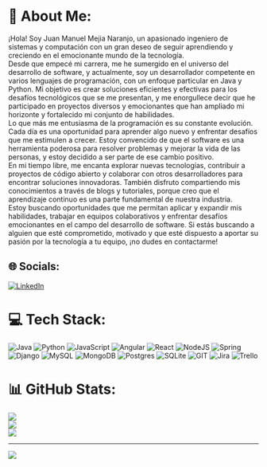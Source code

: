 # 💫 About Me:
¡Hola! Soy Juan Manuel Mejia Naranjo, un apasionado ingeniero de sistemas y computación con un gran deseo de seguir aprendiendo y creciendo en el emocionante mundo de la tecnología.<br>Desde que empecé mi carrera, me he sumergido en el universo del desarrollo de software, y actualmente, soy un desarrollador competente en varios lenguajes de programación, con un enfoque particular en Java y Python. Mi objetivo es crear soluciones eficientes y efectivas para los desafíos tecnológicos que se me presentan, y me enorgullece decir que he participado en proyectos diversos y emocionantes que han ampliado mi horizonte y fortalecido mi conjunto de habilidades.<br>Lo que más me entusiasma de la programación es su constante evolución. Cada día es una oportunidad para aprender algo nuevo y enfrentar desafíos que me estimulen a crecer. Estoy convencido de que el software es una herramienta poderosa para resolver problemas y mejorar la vida de las personas, y estoy decidido a ser parte de ese cambio positivo.<br>En mi tiempo libre, me encanta explorar nuevas tecnologías, contribuir a proyectos de código abierto y colaborar con otros desarrolladores para encontrar soluciones innovadoras. También disfruto compartiendo mis conocimientos a través de blogs y tutoriales, porque creo que el aprendizaje continuo es una parte fundamental de nuestra industria.<br>Estoy buscando oportunidades que me permitan aplicar y expandir mis habilidades, trabajar en equipos colaborativos y enfrentar desafíos emocionantes en el campo del desarrollo de software. Si estás buscando a alguien que esté comprometido, motivado y que esté dispuesto a aportar su pasión por la tecnología a tu equipo, ¡no dudes en contactarme!<br>


## 🌐 Socials:
[![LinkedIn](https://img.shields.io/badge/LinkedIn-%230077B5.svg?logo=linkedin&logoColor=white)](https://linkedin.com/in/https://www.linkedin.com/in/juan-manuel-mejia-naranjo/) 

# 💻 Tech Stack:
![Java](https://img.shields.io/badge/java-%23ED8B00.svg?style=for-the-badge&logo=java&logoColor=white) ![Python](https://img.shields.io/badge/python-3670A0?style=for-the-badge&logo=python&logoColor=ffdd54) ![JavaScript](https://img.shields.io/badge/javascript-%23323330.svg?style=for-the-badge&logo=javascript&logoColor=%23F7DF1E) ![Angular](https://img.shields.io/badge/angular-%23DD0031.svg?style=for-the-badge&logo=angular&logoColor=white) ![React](https://img.shields.io/badge/react-%2320232a.svg?style=for-the-badge&logo=react&logoColor=%2361DAFB) ![NodeJS](https://img.shields.io/badge/node.js-6DA55F?style=for-the-badge&logo=node.js&logoColor=white) ![Spring](https://img.shields.io/badge/spring-%236DB33F.svg?style=for-the-badge&logo=spring&logoColor=white) ![Django](https://img.shields.io/badge/django-%23092E20.svg?style=for-the-badge&logo=django&logoColor=white) ![MySQL](https://img.shields.io/badge/mysql-%2300f.svg?style=for-the-badge&logo=mysql&logoColor=white) ![MongoDB](https://img.shields.io/badge/MongoDB-%234ea94b.svg?style=for-the-badge&logo=mongodb&logoColor=white) ![Postgres](https://img.shields.io/badge/postgres-%23316192.svg?style=for-the-badge&logo=postgresql&logoColor=white) ![SQLite](https://img.shields.io/badge/sqlite-%2307405e.svg?style=for-the-badge&logo=sqlite&logoColor=white) ![GIT](https://img.shields.io/badge/Git-fc6d26?style=for-the-badge&logo=git&logoColor=white) ![Jira](https://img.shields.io/badge/jira-%230A0FFF.svg?style=for-the-badge&logo=jira&logoColor=white) ![Trello](https://img.shields.io/badge/Trello-%23026AA7.svg?style=for-the-badge&logo=Trello&logoColor=white)
# 📊 GitHub Stats:
![](https://github-readme-stats.vercel.app/api?username=juanmaNaranjo&theme=dark&hide_border=true&include_all_commits=false&count_private=false)<br/>
![](https://github-readme-streak-stats.herokuapp.com/?user=juanmaNaranjo&theme=dark&hide_border=true)<br/>
![](https://github-readme-stats.vercel.app/api/top-langs/?username=juanmaNaranjo&theme=dark&hide_border=true&include_all_commits=false&count_private=false&layout=compact)

---
[![](https://visitcount.itsvg.in/api?id=juanmaNaranjo&icon=0&color=0)](https://visitcount.itsvg.in)

<!-- Proudly created with GPRM ( https://gprm.itsvg.in ) -->
